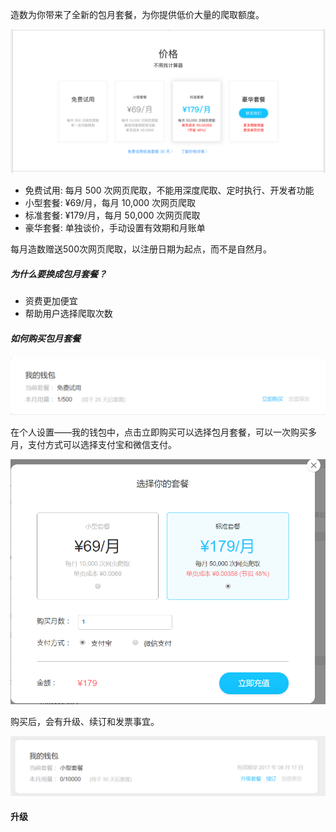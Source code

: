 造数为你带来了全新的包月套餐，为你提供低价大量的爬取额度。

![](/assets/Home.png)

* 免费试用: 每月 500 次网页爬取，不能用深度爬取、定时执行、开发者功能
* 小型套餐: ¥69/月，每月 10,000 次网页爬取
* 标准套餐: ¥179/月，每月 50,000 次网页爬取
* 豪华套餐: 单独谈价，手动设置有效期和月账单

每月造数赠送500次网页爬取，以注册日期为起点，而不是自然月。



##### 为什么要换成包月套餐？

* 资费更加便宜
* 帮助用户选择爬取次数



##### 如何购买包月套餐

![](/assets/微信截图_20170718102042.png)

在个人设置——我的钱包中，点击立即购买可以选择包月套餐，可以一次购买多月，支付方式可以选择支付宝和微信支付。

![](/assets/微信截图_20170718105026.png)

购买后，会有升级、续订和发票事宜。

![](/assets/微信截图_20170718181023.png)

#### 升级



